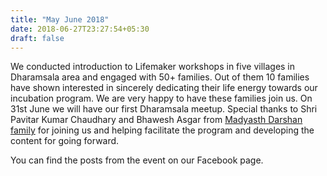 ```yaml
---
title: "May June 2018"
date: 2018-06-27T23:27:54+05:30
draft: false 
---
```


We conducted introduction to Lifemaker workshops in five villages in Dharamsala area and engaged with 50+ families. Out of them 10 families have shown interested in sincerely dedicating their life energy towards our incubation program. We are very happy to have these families join us. On 31st June we will have our first Dharamsala meetup. Special thanks to Shri Pavitar Kumar Chaudhary and Bhawesh Asgar from [Madyasth Darshan family](http://madhyasth-darshan.info) for joining us and helping facilitate the program and developing the content for going forward.

You can find the posts from the event on our Facebook page.

